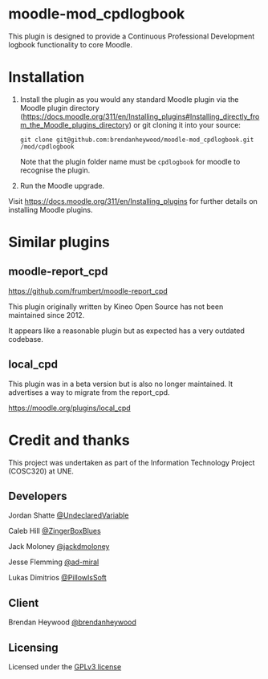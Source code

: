 # moodle-mod_cpdlogbook

This plugin is designed to provide a Continuous Professional Development logbook functionality to core Moodle.


# Installation

1. Install the plugin as you would any standard Moodle plugin via the Moodle plugin directory 
   (https://docs.moodle.org/311/en/Installing_plugins#Installing_directly_from_the_Moodle_plugins_directory) or git cloning it into your source:
   ```
   git clone git@github.com:brendanheywood/moodle-mod_cpdlogbook.git /mod/cpdlogbook
   ```
   Note that the plugin folder name must be `cpdlogbook` for moodle to recognise the plugin.

2. Run the Moodle upgrade.

Visit https://docs.moodle.org/311/en/Installing_plugins for further details on installing Moodle plugins.

# Similar plugins

## moodle-report_cpd

https://github.com/frumbert/moodle-report_cpd

This plugin originally written by Kineo Open Source has not been maintained since 2012.

It appears like a reasonable plugin but as expected has a very outdated codebase.

## local_cpd

This plugin was in a beta version but is also no longer maintained. It advertises a way to migrate from the report_cpd.

https://moodle.org/plugins/local_cpd


# Credit and thanks

This project was undertaken as part of the Information Technology Project (COSC320) at UNE.

## Developers

Jordan Shatte [@UndeclaredVariable](https://github.com/UndeclaredVariable)

Caleb Hill [@ZingerBoxBlues](https://github.com/ZingerBoxBlues)

Jack Moloney [@jackdmoloney](https://github.com/jackdmoloney)

Jesse Flemming [@ad-miral](https://github.com/ad-miral)

Lukas Dimitrios [@PillowIsSoft](https://github.com/PillowIsSoft)

## Client

Brendan Heywood [@brendanheywood](https://github.com/brendanheywood)

## Licensing

Licensed under the [GPLv3 license](https://github.com/brendanheywood/moodle-mod_cpdlogbook/blob/main/LICENSE)
